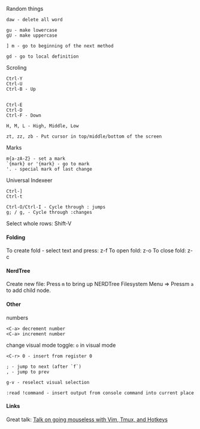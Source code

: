 
Random things
```
daw - delete all word

gu - make lowercase
gU - make uppercase

] m - go to beginning of the next method

gd - go to local definition
```

Scroling
```
Ctrl-Y
Ctrl-U
Ctrl-B - Up


Ctrl-E
Ctrl-D
Ctrl-F - Down

H, M, L - High, Middle, Low

zt, zz, zb - Put cursor in top/middle/bottom of the screen
```

Marks
```
m{a-zA-Z} - set a mark
`{mark} or '{mark} - go to mark
'. - special mark of last change
```

Universal Indexeer
```
Ctrl-]
Ctrl-t

Ctrl-O/Ctrl-I - Cycle through : jumps
g; / g, - Cycle through :changes
```

Select whole rows: Shift-V


#### Folding
To create fold - select text and press: z-f
To open fold: z-o
To close fold: z-c

#### NerdTree

Create new file: Press `m` to bring up NERDTree Filesystem Menu => Pressm `a` to add child node.

#### Other

numbers
```
<C-a> decrement number
<C-a> increment number
```

change visual mode toggle: `o` in visual mode
```
<C-r> 0 - insert from register 0

; - jump to next (after `f`)
, - jump to prev

g-v - reselect visual selection

:read !command - insert output from console command into current place
```

#### Links
Great talk: [Talk on going mouseless with Vim, Tmux, and Hotkeys](https://www.youtube.com/watch?v=E-ZbrtoSuzw)
